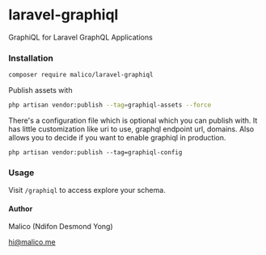 # laravel-graphiql
GraphiQL for Laravel GraphQL Applications

### Installation
```bash
composer require malico/laravel-graphiql
```
Publish assets with
```bash
php artisan vendor:publish --tag=graphiql-assets --force
```
There's a configuration file which is optional which you can publish with. It has little customization like uri to use, graphql endpoint url, domains. Also allows you to decide if you want to enable graphiql in production. 
```
php artisan vendor:publish --tag=graphiql-config
```
### Usage

Visit `/graphiql` to access explore your schema. 

#### Author
Malico (Ndifon Desmond Yong)

[hi@malico.me](hi@malico.me)
